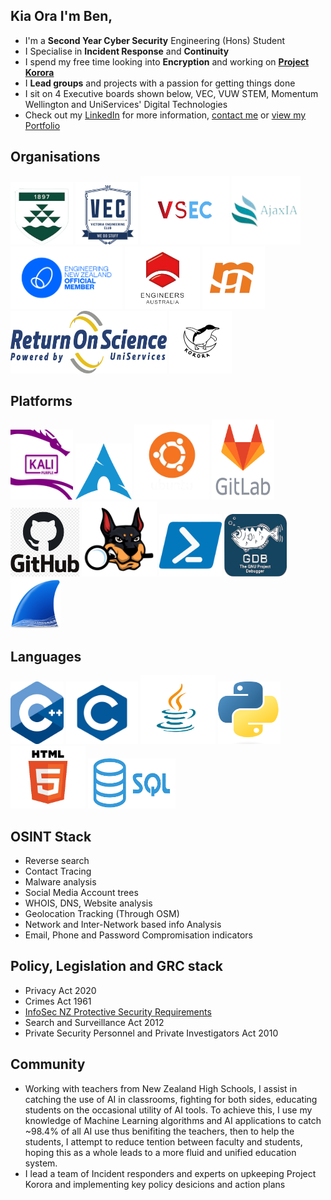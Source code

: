 ## Kia Ora I'm Ben,

- I'm a **Second Year Cyber Security** Engineering (Hons) Student 
- I Specialise in **Incident Response** and **Continuity**
- I spend my free time looking into **Encryption** and working on [**Project Korora**](https://github.com/Project-Korora)
- I **Lead groups** and projects with a passion for getting things done
- I sit on 4 Executive boards shown below, VEC, VUW STEM, Momentum Wellington and UniServices' Digital Technologies  
- Check out my [LinkedIn](https://www.linkedin.com/in/ben-vandw/) for more information, [contact me](mailto:contact@greenbeanie.com) or [view my Portfolio](https://www.greenbeanie.dev/)

## Organisations
<p align="left">
  <!-- img src="/imgs/Orgs/Macdiarmid.png" alt="Macdiarmid logo" height="100" width="100" />-->
  <img src="/imgs/Orgs/VUW.png" alt="VUW Logo" height="100" width="100" />
  <img src="/imgs/Orgs/VEC.png" alt="VEC logo" height="100" width="100" />
  <img src="/imgs/Orgs/VSEC.png" alt="VSEC logo" height="110" width="142" />
  <img src="/imgs/Orgs/AjaxIA.png" alt="ajaxia logo" height="110" width="110" />
  <img src="/imgs/Orgs/EngNZ.png" alt="Engineering NZ logo" height="100" width="179" />
   <img src="/imgs/Orgs/EA.png" alt="Engineers Australia logo" height="100" width="120" />
  <img src="/imgs/Orgs/Momentum.png" alt="Momentum logo" height="100" width="100" />
  <img src="/imgs/Orgs/ROS.png" alt="Return on Science Digital Technologies logo" height="100" width="250" />
  <img src="/imgs/Orgs/Korora.png" alt="Project Korora logo" height="100" width="100" />
</p>

## Platforms
<p align="left">
  <img src="/imgs/Plats/KaliP" alt="Kali Purple logo" height="112" width="100" />
  <img src="/imgs/Plats/arch.png" alt="Ubuntu logo" height="90" width="90" />
  <img src="/imgs/Plats/Ubuntu" alt="Ubuntu logo" height="120" width="120" />
  <img src="/imgs/Plats/GitLab" alt="GitLab logo" height="128" width="100" />
  <img src="/imgs/Plats/github.png" alt="GitHub logo" height="110" width="110" />
  <img src="/imgs/Plats/autopsy-logo.svg" alt="Autopsy logo" height="120" width="120" />
  <img src="/imgs/Plats/Powershell" alt="Powershell logo" height="100" width="100" />
  <img src="/imgs/Plats/GDB" alt="GNU Debugger logo" height="100" width="100" />
  <img src="/imgs/Plats/WireShark.png" alt="Wireshark logo" height="80" width="80" />
 
</p>

## Languages

<p align="left">
  <img src="/imgs/Lang/C++" alt="C++ logo" height="100" width="85" />
   <img src="/imgs/Lang/C" alt="C Logo" height="100" width="115" />
   <img src="/imgs/Lang/Java" alt="Java Logo" height="110" width="120" />
  <img src="/imgs/Lang/Python" alt="Python logo" height="100" width="100" />
   <img src="/imgs/Lang/HTML" alt="HTML Logo" height="100" width="120" />
   <img src="/imgs/Lang/SQL" alt="SQL Logo" height="80" width="140" />
</p>

## OSINT Stack
- Reverse search
- Contact Tracing
- Malware analysis
- Social Media Account trees
- WHOIS, DNS, Website analysis
- Geolocation Tracking (Through OSM)
- Network and Inter-Network based info Analysis
- Email, Phone and Password Compromisation indicators


## Policy, Legislation and GRC stack
 - Privacy Act 2020
 - Crimes Act 1961
 - [InfoSec NZ Protective Security Requirements](https://www.protectivesecurity.govt.nz/policy/information-security)
 - Search and Surveillance Act 2012
 - Private Security Personnel and Private Investigators Act 2010

## Community 
- Working with teachers from New Zealand High Schools, I assist in catching the use of AI in classrooms, fighting for both sides, educating students on the occasional utility of AI tools. To achieve this, I use my knowledge of Machine Learning algorithms and AI applications to catch ~98.4% of all AI use thus benifiting the teachers, then to help the students, I attempt to reduce tention between faculty and students, hoping this as a whole leads to a more fluid and unified education system.
- I lead a team of Incident responders and experts on upkeeping Project Korora and implementing key policy desicions and action plans
